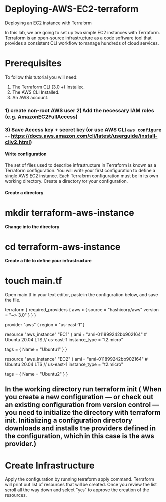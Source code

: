 # Deploying-AWS-EC2-terraform
Deploying an EC2 instance with Terraform

In this lab, we are going to set up two simple EC2 instances with Terraform. Terraform is an open-source infrastructure as a code software tool that provides a consistent CLI workflow to manage hundreds of cloud services.

# Prerequisites
To follow this tutorial you will need:
1) The Terraform CLI (3.0 +)  Installed.
2) The AWS CLI Installed.
3) An AWS account. 
### 1) create non-root AWS user     2) Add the necessary IAM roles (e.g. AmazonEC2FullAccess)
### 3) Save Access key + secret key (or use AWS CLI `aws configure` -- https://docs.aws.amazon.com/cli/latest/userguide/install-cliv2.html)

#### Write configuration

The set of files used to describe infrastructure in Terraform is known as a Terraform configuration. You will write your first configuration to define a single AWS EC2 instance. Each Terraform configuration must be in its own working directory. Create a directory for your configuration.

#### Create a directory
# mkdir terraform-aws-instance

#### Change into the directory

# cd terraform-aws-instance

#### Create a file to define your infrastructure

# touch main.tf
Open main.tf in your text editor, paste in the configuration below, and save the file.

terraform {
  required_providers {
    aws = {
      source  = "hashicorp/aws"
      version = "~> 3.0"
    }
  }
}

provider "aws" {
  region = "us-east-1"
}

resource "aws_instance" "EC1" {
  ami           = "ami-011899242bb902164" # Ubuntu 20.04 LTS // us-east-1
  instance_type = "t2.micro"

   tags = {
    Name = "Ubuntu1"
  }
}

resource "aws_instance" "EC2" {
  ami           = "ami-011899242bb902164" # Ubuntu 20.04 LTS // us-east-1
  instance_type = "t2.micro"

   tags = {
    Name = "Ubuntu2"
  }
 }

## In the working directory run terraform init  ( When you create a new configuration — or check out an existing configuration from version control — you need to initialize the directory with terraform init. Initializing a configuration directory downloads and installs the providers defined in the configuration, which in this case is the aws provider.)

# Create Infrastructure

Apply the configuration  by running terraform apply command. Terraform will print out list of resources that will be created.  Once you review the list scroll all the way down and select "yes" to approve the creation of the resources.



